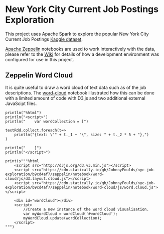 # New York City Current Job Postings Exploration
This project uses Apache Spark to explore the popular New York City Current Job Postings [Kaggle dataset](https://www.kaggle.com/new-york-city/new-york-city-current-job-postings).

[Apache Zeppelin](https://zeppelin.apache.org/) notebooks are used to work interactively with the data, please refer to the [Wiki](https://github.com/JohnnyFoulds/nyc-job-exploration/wiki) for details of how a development environment was configured for use in this project.

## Zeppelin Word Cloud
It is quite useful to draw a word cloud of text data such as of the job descriptions. The [word-cloud](https://github.com/JohnnyFoulds/nyc-job-exploration/tree/master/zeppelin/notebook/word-cloud) notebook illustrated how this can be done with a limited amount of code with D3.js and two additional external JavaScipt files.

```
println("%html")
println("<script>")
println("    var wordCollection = [")

textRdd.collect.foreach(t=>
    println("{text: \"" + t._1 + "\", size: " + t._2 * 5 + "},")
)

println("    ]")
println("</script>")
```

```
print(s"""%html
	<script src="http://d3js.org/d3.v3.min.js"></script>
	<script src="https://cdn.statically.io/gh/JohnnyFoulds/nyc-job-exploration/b9cd4af7/zeppelin/notebook/word-cloud/js/d3.layout.cloud.js"></script>
	<script src="https://cdn.statically.io/gh/JohnnyFoulds/nyc-job-exploration/b9cd4af7/zeppelin/notebook/word-cloud/js/word.cloud.js"></script>
		
	<div id="wordCloud"></div>
	<script>
		//Create a new instance of the word cloud visualisation.
		var myWordCloud = wordCloud('#wordCloud');
		myWordCloud.update(wordCollection);
	</script>
""")
```
